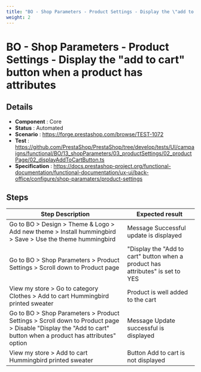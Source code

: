 ```yaml
---
title: "BO - Shop Parameters - Product Settings - Display the \"add to cart\" button when a product has attributes"
weight: 2
---
```


# BO - Shop Parameters - Product Settings - Display the \"add to cart\" button when a product has attributes
## Details
* **Component** : Core
* **Status** : Automated
* **Scenario** : https://forge.prestashop.com/browse/TEST-1072
* **Test** : https://github.com/PrestaShop/PrestaShop/tree/develop/tests/UI/campaigns/functional/BO/13_shopParameters/03_productSettings/02_productPage/02_displayAddToCartButton.ts
* **Specification** : https://docs.prestashop-project.org/functional-documentation/functional-documentation/ux-ui/back-office/configure/shop-paramaters/product-settings

## Steps
| Step Description | Expected result |
| ----- | ----- |
| Go to BO > Design > Theme & Logo > Add new theme > Install hummingbird > Save > Use the theme hummingbird | Message Successful update is displayed |
| Go to BO > Shop Parameters > Product Settings > Scroll down to Product page | "Display the "Add to cart" button when a product has attributes" is set to YES |
| View my store > Go to category Clothes > Add to cart Hummingbird printed sweater | Product is well added to the cart |
| Go to BO > Shop Parameters > Product Settings > Scroll down to Product page > Disable "Display the "Add to cart" button when a product has attributes" option | Message Update successful is displayed |
| View my store > Add to cart Hummingbird printed sweater | Button Add to cart is not displayed |
